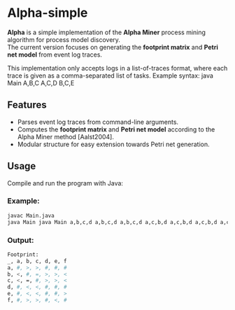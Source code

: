 # Alpha-simple

**Alpha** is a simple implementation of the **Alpha Miner** process mining algorithm for process model discovery.  
The current version focuses on generating the **footprint matrix** and **Petri net model** from event log traces.

This implementation only accepts logs in a list-of-traces format, where each trace is given as a comma-separated list of tasks.
Example syntax: java Main A,B,C A,C,D B,C,E
   
## Features

- Parses event log traces from command-line arguments.  
- Computes the **footprint matrix** and **Petri net model** according to the Alpha Miner method [Aalst2004].  
- Modular structure for easy extension towards Petri net generation.



## Usage

Compile and run the program with Java:

### Example:
```bash
javac Main.java
java Main java Main a,b,c,d a,b,c,d a,b,c,d a,c,b,d a,c,b,d a,c,b,d a,c,b,d a,b,c,e,f,b,c,d a,b,c,e,f,b,c,d a,b,c,e,f,c,b,d a,c,b,e,f,b,c,d a,c,b,e,f,b,c,d a,c,b,e,f,b,c,e,f,c,b,d
```


### Output:
```bash
Footprint:
_, a, b, c, d, e, f
a, #, >, >, #, #, #
b, <, #, =, >, >, <
c, <, =, #, >, >, <
d, #, <, <, #, #, #
e, #, <, <, #, #, >
f, #, >, >, #, <, #
```
